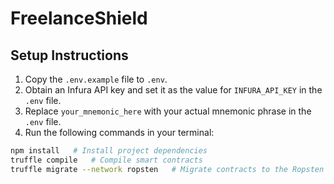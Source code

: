 # FreelanceShield


## Setup Instructions

1. Copy the `.env.example` file to `.env`.
2. Obtain an Infura API key and set it as the value for `INFURA_API_KEY` in the `.env` file.
3. Replace `your_mnemonic_here` with your actual mnemonic phrase in the `.env` file.
4. Run the following commands in your terminal:

```bash
npm install   # Install project dependencies
truffle compile   # Compile smart contracts
truffle migrate --network ropsten   # Migrate contracts to the Ropsten network

